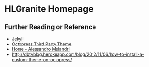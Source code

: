 HLGranite Homepage
==================



Further Reading or Reference
----------------------------
- [Jekyll](http://jekyllrb.com/)
- [Octopress Third Party Theme](https://github.com/imathis/octopress/wiki/3rd-Party-Octopress-Themes)
- [Home - Alessandro Melandri](http://melandri.net/)
- http://dbtvblog.herokuapp.com/blog/2012/11/06/how-to-install-a-custom-theme-on-octopress/